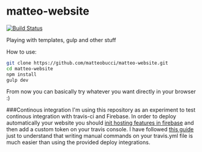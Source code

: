 # matteo-website

[![Build Status](https://travis-ci.com/matteobucci/matteo-website.svg?branch=master)](https://travis-ci.com/matteobucci/matteo-website)

Playing with templates, gulp and other stuff

How to use:
```sh
git clone https://github.com/matteobucci/matteo-website.git
cd matteo-website
npm install
gulp dev
```

From now you can basically try whatever you want directly in your browser :)

###Continous integration
I'm using this repository as an experiment to test continous integration with travis-ci and Firebase.
In order to deploy automatically your website you should [init hosting features in firebase](https://firebase.google.com/docs/hosting/quickstart) and then add a custom token on your travis console.
I have followed [this guide](https://medium.com/@mutebg/automate-preact-deployment-with-firebase-and-travis-ci-d204e98512db) just to understand that writing manual commands on your travis.yml file is much easier than using the provided deploy integrations. 
